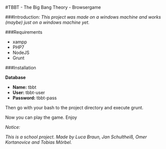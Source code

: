 #TBBT - The Big Bang Theory - Browsergame

###Introduction:
*This project was made on a windows machine and works (maybe) just on a windows machine yet.*

###Requirements

- xampp
- PHP7
- NodeJS
- Grunt

###Installation

__Database__

- __Name:__ tbbt
- __User:__ tbbt-user
- __Password:__ tbbt-pass

Then go with your bash to the project directory and execute grunt.

Now you can play the game. Enjoy

*Notice:*

*This is a school project. Made by Luca Braun, Jan Schultheiß, Omer Kortanovice and Tobias Mörbel.*